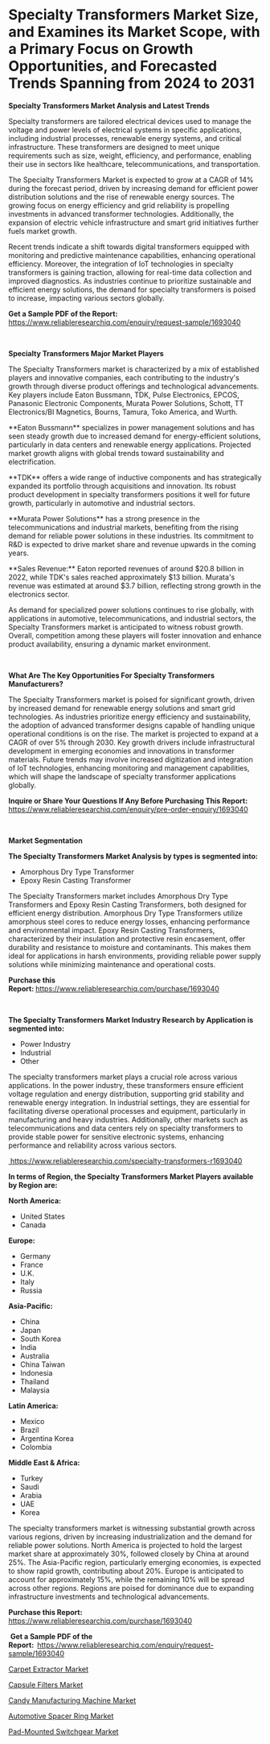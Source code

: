 <p><h1>Specialty Transformers Market Size, and Examines its Market Scope, with a Primary Focus on Growth Opportunities, and Forecasted Trends Spanning from 2024 to 2031</h1></p><p><strong>Specialty Transformers Market Analysis and Latest Trends</strong></p>
<p><p>Specialty transformers are tailored electrical devices used to manage the voltage and power levels of electrical systems in specific applications, including industrial processes, renewable energy systems, and critical infrastructure. These transformers are designed to meet unique requirements such as size, weight, efficiency, and performance, enabling their use in sectors like healthcare, telecommunications, and transportation.</p><p>The Specialty Transformers Market is expected to grow at a CAGR of 14% during the forecast period, driven by increasing demand for efficient power distribution solutions and the rise of renewable energy sources. The growing focus on energy efficiency and grid reliability is propelling investments in advanced transformer technologies. Additionally, the expansion of electric vehicle infrastructure and smart grid initiatives further fuels market growth.</p><p>Recent trends indicate a shift towards digital transformers equipped with monitoring and predictive maintenance capabilities, enhancing operational efficiency. Moreover, the integration of IoT technologies in specialty transformers is gaining traction, allowing for real-time data collection and improved diagnostics. As industries continue to prioritize sustainable and efficient energy solutions, the demand for specialty transformers is poised to increase, impacting various sectors globally.</p></p>
<p><strong>Get a Sample PDF of the Report:&nbsp;</strong> <a href="https://www.reliableresearchiq.com/enquiry/request-sample/1693040?utm_campaign=100&utm_medium=2&utm_source=Github&utm_content=ia&utm_term=20102024&utm_id=specialty-transformers">https://www.reliableresearchiq.com/enquiry/request-sample/1693040</a></p>
<p>&nbsp;</p>
<p><strong>Specialty Transformers Major Market Players</strong></p>
<p><p>The Specialty Transformers market is characterized by a mix of established players and innovative companies, each contributing to the industry's growth through diverse product offerings and technological advancements. Key players include Eaton Bussmann, TDK, Pulse Electronics, EPCOS, Panasonic Electronic Components, Murata Power Solutions, Schott, TT Electronics/BI Magnetics, Bourns, Tamura, Toko America, and Wurth.</p><p>**Eaton Bussmann** specializes in power management solutions and has seen steady growth due to increased demand for energy-efficient solutions, particularly in data centers and renewable energy applications. Projected market growth aligns with global trends toward sustainability and electrification.</p><p>**TDK** offers a wide range of inductive components and has strategically expanded its portfolio through acquisitions and innovation. Its robust product development in specialty transformers positions it well for future growth, particularly in automotive and industrial sectors.</p><p>**Murata Power Solutions** has a strong presence in the telecommunications and industrial markets, benefiting from the rising demand for reliable power solutions in these industries. Its commitment to R&D is expected to drive market share and revenue upwards in the coming years.</p><p>**Sales Revenue:** Eaton reported revenues of around $20.8 billion in 2022, while TDK's sales reached approximately $13 billion. Murata's revenue was estimated at around $3.7 billion, reflecting strong growth in the electronics sector.</p><p>As demand for specialized power solutions continues to rise globally, with applications in automotive, telecommunications, and industrial sectors, the Specialty Transformers market is anticipated to witness robust growth. Overall, competition among these players will foster innovation and enhance product availability, ensuring a dynamic market environment.</p></p>
<p>&nbsp;</p>
<p><strong>What Are The Key Opportunities For Specialty Transformers Manufacturers?</strong></p>
<p><p>The Specialty Transformers market is poised for significant growth, driven by increased demand for renewable energy solutions and smart grid technologies. As industries prioritize energy efficiency and sustainability, the adoption of advanced transformer designs capable of handling unique operational conditions is on the rise. The market is projected to expand at a CAGR of over 5% through 2030. Key growth drivers include infrastructural development in emerging economies and innovations in transformer materials. Future trends may involve increased digitization and integration of IoT technologies, enhancing monitoring and management capabilities, which will shape the landscape of specialty transformer applications globally.</p></p>
<p><strong>Inquire or Share Your Questions If Any Before Purchasing This Report:</strong> <a href="https://www.reliableresearchiq.com/enquiry/pre-order-enquiry/1693040?utm_campaign=100&utm_medium=2&utm_source=Github&utm_content=ia&utm_term=20102024&utm_id=specialty-transformers">https://www.reliableresearchiq.com/enquiry/pre-order-enquiry/1693040</a></p>
<p>&nbsp;</p>
<p><strong>Market Segmentation</strong></p>
<p><strong>The Specialty Transformers Market Analysis by types is segmented into:</strong></p>
<p><ul><li>Amorphous Dry Type Transformer</li><li>Epoxy Resin Casting Transformer</li></ul></p>
<p><p>The Specialty Transformers market includes Amorphous Dry Type Transformers and Epoxy Resin Casting Transformers, both designed for efficient energy distribution. Amorphous Dry Type Transformers utilize amorphous steel cores to reduce energy losses, enhancing performance and environmental impact. Epoxy Resin Casting Transformers, characterized by their insulation and protective resin encasement, offer durability and resistance to moisture and contaminants. This makes them ideal for applications in harsh environments, providing reliable power supply solutions while minimizing maintenance and operational costs.</p></p>
<p><strong>Purchase this Report:&nbsp;</strong><a href="https://www.reliableresearchiq.com/purchase/1693040?utm_campaign=100&utm_medium=2&utm_source=Github&utm_content=ia&utm_term=20102024&utm_id=specialty-transformers">https://www.reliableresearchiq.com/purchase/1693040</a></p>
<p>&nbsp;</p>
<p><strong>The Specialty Transformers Market Industry Research by Application is segmented into:</strong></p>
<p><ul><li>Power Industry</li><li>Industrial</li><li>Other</li></ul></p>
<p><p>The specialty transformers market plays a crucial role across various applications. In the power industry, these transformers ensure efficient voltage regulation and energy distribution, supporting grid stability and renewable energy integration. In industrial settings, they are essential for facilitating diverse operational processes and equipment, particularly in manufacturing and heavy industries. Additionally, other markets such as telecommunications and data centers rely on specialty transformers to provide stable power for sensitive electronic systems, enhancing performance and reliability across various sectors.</p></p>
<p><a href="https://www.reliableresearchiq.com/specialty-transformers-r1693040?utm_campaign=100&utm_medium=2&utm_source=Github&utm_content=ia&utm_term=20102024&utm_id=specialty-transformers">&nbsp;https://www.reliableresearchiq.com/specialty-transformers-r1693040</a></p>
<p><strong>In terms of Region, the Specialty Transformers Market Players available by Region are:</strong></p>
<p>
    <p> <strong> North America: </strong>
        <ul>
            <li>United States</li>
            <li>Canada</li>
        </ul>
        </p> 
    <p> <strong> Europe: </strong>
        <ul>
            <li>Germany</li>
            <li>France</li>
            <li>U.K.</li>
            <li>Italy</li>
            <li>Russia</li>
        </ul>
        </p> 
    <p> <strong> Asia-Pacific: </strong>
        <ul>
            <li>China</li>
            <li>Japan</li>
            <li>South Korea</li>
            <li>India</li>
            <li>Australia</li>
            <li>China Taiwan</li>
            <li>Indonesia</li>
            <li>Thailand</li>
            <li>Malaysia</li>
        </ul>
        </p> 
    <p> <strong> Latin America: </strong>
        <ul>
            <li>Mexico</li>
            <li>Brazil</li>
            <li>Argentina Korea</li>
            <li>Colombia</li>
        </ul>
        </p> 
    <p> <strong> Middle East & Africa: </strong>
        <ul>
            <li>Turkey</li>
            <li>Saudi</li>
            <li>Arabia</li>
            <li>UAE</li>
            <li>Korea</li>
        </ul>
    </p>
    </p>
<p><p>The specialty transformers market is witnessing substantial growth across various regions, driven by increasing industrialization and the demand for reliable power solutions. North America is projected to hold the largest market share at approximately 30%, followed closely by China at around 25%. The Asia-Pacific region, particularly emerging economies, is expected to show rapid growth, contributing about 20%. Europe is anticipated to account for approximately 15%, while the remaining 10% will be spread across other regions. Regions are poised for dominance due to expanding infrastructure investments and technological advancements.</p></p>
<p><strong>Purchase this Report: </strong><a href="https://www.reliableresearchiq.com/purchase/1693040?utm_campaign=100&utm_medium=2&utm_source=Github&utm_content=ia&utm_term=20102024&utm_id=specialty-transformers">https://www.reliableresearchiq.com/purchase/1693040</a></p>
<p>&nbsp;<strong>Get a Sample PDF of the Report:&nbsp;&nbsp;</strong><a href="https://www.reliableresearchiq.com/enquiry/request-sample/1693040?utm_campaign=100&utm_medium=2&utm_source=Github&utm_content=ia&utm_term=20102024&utm_id=specialty-transformers">https://www.reliableresearchiq.com/enquiry/request-sample/1693040</a></p>
<p><strong></strong></p>
<p><p><a href="https://issuu.com/reportprime-2/docs/carpet-extractor-market-size-2030.p_9cbe8550431b78?utm_campaign=100&utm_medium=2&utm_source=Github&utm_content=ia&utm_term=20102024&utm_id=specialty-transformers">Carpet Extractor Market</a></p><p><a href="https://issuu.com/reportprime-2/docs/capsule-filters-market-size-2030.pp_10faf041faf734?utm_campaign=100&utm_medium=2&utm_source=Github&utm_content=ia&utm_term=20102024&utm_id=specialty-transformers">Capsule Filters Market</a></p><p><a href="https://www.linkedin.com/pulse/candy-manufacturing-machine-market-outlook-share-analysis-kbake?utm_campaign=100&utm_medium=2&utm_source=Github&utm_content=ia&utm_term=20102024&utm_id=specialty-transformers">Candy Manufacturing Machine Market</a></p><p><a href="https://github.com/jerridoxdemase/Market-Research-Report-List-1/blob/main/automotive-spacer-ring-market.md?utm_campaign=100&utm_medium=2&utm_source=Github&utm_content=ia&utm_term=20102024&utm_id=specialty-transformers">Automotive Spacer Ring Market</a></p><p><a href="https://github.com/halleabdon2v1s/Market-Research-Report-List-1/blob/main/pad-mounted-switchgear-market.md?utm_campaign=100&utm_medium=2&utm_source=Github&utm_content=ia&utm_term=20102024&utm_id=specialty-transformers">Pad-Mounted Switchgear Market</a></p></p>